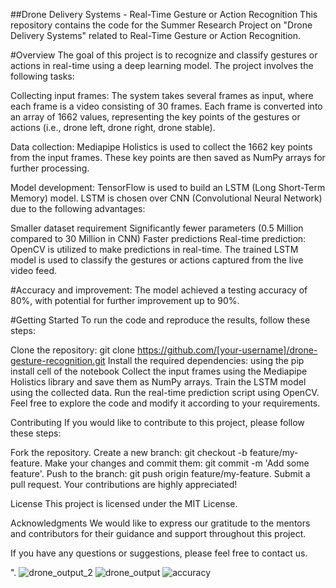 ##Drone Delivery Systems - Real-Time Gesture or Action Recognition
This repository contains the code for the Summer Research Project on "Drone Delivery Systems" related to Real-Time Gesture or Action Recognition.

#Overview
The goal of this project is to recognize and classify gestures or actions in real-time using a deep learning model. The project involves the following tasks:

Collecting input frames: The system takes several frames as input, where each frame is a video consisting of 30 frames. Each frame is converted into an array of 1662 values, representing the key points of the gestures or actions (i.e., drone left, drone right, drone stable).

Data collection: Mediapipe Holistics is used to collect the 1662 key points from the input frames. These key points are then saved as NumPy arrays for further processing.

Model development: TensorFlow is used to build an LSTM (Long Short-Term Memory) model. LSTM is chosen over CNN (Convolutional Neural Network) due to the following advantages:

Smaller dataset requirement
Significantly fewer parameters (0.5 Million compared to 30 Million in CNN)
Faster predictions
Real-time prediction: OpenCV is utilized to make predictions in real-time. The trained LSTM model is used to classify the gestures or actions captured from the live video feed.

#Accuracy and improvement: The model achieved a testing accuracy of 80%, with potential for further improvement up to 90%.

#Getting Started
To run the code and reproduce the results, follow these steps:

Clone the repository: git clone https://github.com/[your-username]/drone-gesture-recognition.git
Install the required dependencies: using the pip install cell of the notebook
Collect the input frames using the Mediapipe Holistics library and save them as NumPy arrays.
Train the LSTM model using the collected data.
Run the real-time prediction script using OpenCV.
Feel free to explore the code and modify it according to your requirements.

Contributing
If you would like to contribute to this project, please follow these steps:

Fork the repository.
Create a new branch: git checkout -b feature/my-feature.
Make your changes and commit them: git commit -m 'Add some feature'.
Push to the branch: git push origin feature/my-feature.
Submit a pull request.
Your contributions are highly appreciated!

License
This project is licensed under the MIT License.

Acknowledgments
We would like to express our gratitude to the mentors and contributors for their guidance and support throughout this project.

If you have any questions or suggestions, please feel free to contact us.

". 
![drone_output_2](https://user-images.githubusercontent.com/80156877/200922584-c66acd0a-43e8-4f55-91b2-9e13e6460e2a.png)
![drone_output](https://user-images.githubusercontent.com/80156877/200922601-8cb8ddac-a18f-4355-b8d5-d3b4ffdc999b.png)
![accuracy](https://user-images.githubusercontent.com/80156877/200922664-9321b3fb-d14d-4e23-bdaa-6ba43ca14b97.png)
